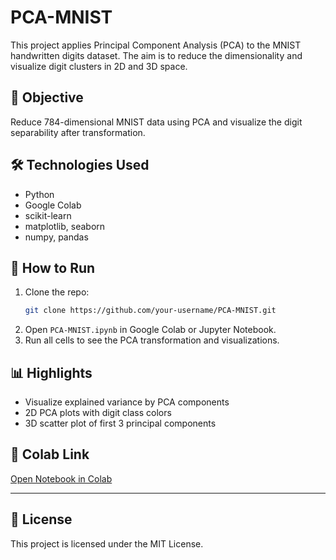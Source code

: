 
# PCA-MNIST

This project applies Principal Component Analysis (PCA) to the MNIST handwritten digits dataset. The aim is to reduce the dimensionality and visualize digit clusters in 2D and 3D space.

## 📌 Objective

Reduce 784-dimensional MNIST data using PCA and visualize the digit separability after transformation.

## 🛠️ Technologies Used

- Python
- Google Colab
- scikit-learn
- matplotlib, seaborn
- numpy, pandas

## 🚀 How to Run

1. Clone the repo:
   ```bash
   git clone https://github.com/your-username/PCA-MNIST.git
   ```
2. Open `PCA-MNIST.ipynb` in Google Colab or Jupyter Notebook.
3. Run all cells to see the PCA transformation and visualizations.

## 📊 Highlights

- Visualize explained variance by PCA components
- 2D PCA plots with digit class colors
- 3D scatter plot of first 3 principal components

## 🔗 Colab Link

[Open Notebook in Colab](https://colab.research.google.com/drive/1NqXVaE6I6A_e4RfByldoSy9qBx2UluYC)

---

## 📄 License

This project is licensed under the MIT License.
